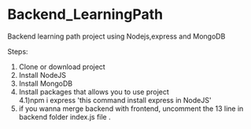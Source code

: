 # Backend_LearningPath
Backend learning path project using Nodejs,express and MongoDB

Steps:
1) Clone or download project<br/>
2) Install NodeJS<br/>
3) Install MongoDB<br/>
4) Install packages that allows you to use project<br/>
4.1)npm i express 'this command install express in NodeJS'<br/>
5) if you wanna merge backend with frontend, uncomment the 13 line in backend  folder index.js file .

